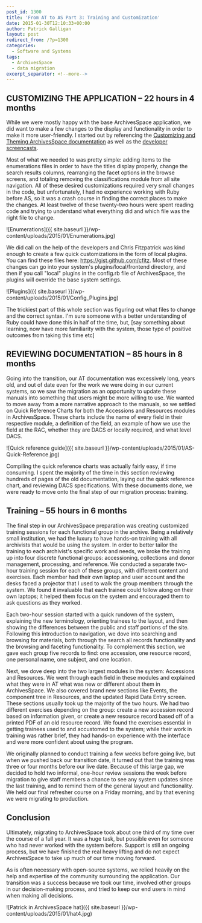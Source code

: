 ```yaml
---
post_id: 1300
title: 'From AT to AS Part 3: Training and Customization'
date: 2015-01-30T12:10:33+00:00
author: Patrick Galligan
layout: post
redirect_from: /?p=1300
categories:
  - Software and Systems
tags:
  - ArchivesSpace
  - data migration
excerpt_separator: <!--more-->
---
```

## CUSTOMIZING THE APPLICATION – 22 hours in 4 months

While we were mostly happy with the base ArchivesSpace application, we did want to make a few changes to the display and functionality in order to make it more user-friendly. I started out by referencing the [Customizing and Theming ArchivesSpace documentation](https://github.com/archivesspace/archivesspace/wiki/Customizing-&-Theming-ArchivesSpace) as well as the [developer screencasts](https://www.youtube.com/watch?v=Uny736mZVnk).<!--more-->

Most of what we needed to was pretty simple: adding items to the enumerations files in order to have the titles display properly, change the search results columns, rearranging the facet options in the browse screens, and totaling removing the classifications module from all site navigation. All of these desired customizations required very small changes in the code, but unfortunately, I had no experience working with Ruby before AS, so it was a crash course in finding the correct places to make the changes. At least twelve of these twenty-two hours were spent reading code and trying to understand what everything did and which file was the right file to change.

![Enumerations]({{ site.baseurl }}/wp-content/uploads/2015/01/Enumerations.jpg)

We did call on the help of the developers and Chris Fitzpatrick was kind enough to create a few quick customizations in the form of local plugins. You can find these files here: <https://gist.github.com/cfitz>. Most of these changes can go into your system's plugins/local/frontend directory, and then if you call "local" plugins in the config.rb file of ArchivesSpace, the plugins will override the base system settings.

![Plugins]({{ site.baseurl }}/wp-content/uploads/2015/01/Config_Plugins.jpg)

The trickiest part of this whole section was figuring out what files to change and the correct syntax. I'm sure someone with a better understanding of Ruby could have done this in half of the time, but, [say something about learning, now have more familiarity with the system, those type of positive outcomes from taking this time etc]

## REVIEWING DOCUMENTATION – 85 hours in 8 months

Going into the transition, our AT documentation was excessively long, years old, and out of date even for the work we were doing in our current systems, so we saw the migration as an opportunity to update these manuals into something that users might be more willing to use. We wanted to move away from a more narrative approach to the manuals, so we settled on Quick Reference Charts for both the Accessions and Resources modules in ArchivesSpace. These charts include the name of every field in their respective module, a definition of the field, an example of how we use the field at the RAC, whether they are DACS or locally required, and what level DACS.

![Quick reference guide]({{ site.baseurl }}/wp-content/uploads/2015/01/AS-Quick-Reference.jpg)

Compiling the quick reference charts was actually fairly easy, if time consuming. I spent the majority of the time in this section reviewing hundreds of pages of the old documentation, laying out the quick reference chart, and reviewing DACS specifications. With these documents done, we were ready to move onto the final step of our migration process: training.

## Training – 55 hours in 6 months

The final step in our ArchivesSpace preparation was creating customized training sessions for each functional group in the archive. Being a relatively small institution, we had the luxury to have hands-on training with all archivists that would be using the system. In order to better tailor the training to each archivist's specific work and needs, we broke the training up into four discrete functional groups: accessioning, collections and donor management, processing, and reference. We conducted a separate two-hour training session for each of these groups, with different content and exercises. Each member had their own laptop and user account and the desks faced a projector that I used to walk the group members through the system. We found it invaluable that each trainee could follow along on their own laptops; it helped them focus on the system and encouraged them to ask questions as they worked.

Each two-hour session started with a quick rundown of the system, explaining the new terminology, orienting trainees to the layout, and then showing the differences between the public and staff portions of the site. Following this introduction to navigation, we dove into searching and browsing for materials, both through the search all records functionality and the browsing and faceting functionality. To complement this section, we gave each group five records to find: one accession, one resource record, one personal name, one subject, and one location.

Next, we dove deep into the two largest modules in the system: Accessions and Resources. We went through each field in these modules and explained what they were in AT what was new or different about them in ArchivesSpace. We also covered brand new sections like Events, the component tree in Resources, and the updated Rapid Data Entry screen. These sections usually took up the majority of the two hours. We had two different exercises depending on the group: create a new accession record based on information given, or create a new resource record based off of a printed PDF of an old resource record. We found the exercises essential in getting trainees used to and accustomed to the system; while their work in training was rather brief, they had hands-on experience with the interface and were more confident about using the program.

We originally planned to conduct training a few weeks before going live, but when we pushed back our transition date, it turned out that the training was three or four months before our live date. Because of this large gap, we decided to hold two informal, one-hour review sessions the week before migration to give staff members a chance to see any system updates since the last training, and to remind them of the general layout and functionality. We held our final refresher course on a Friday morning, and by that evening we were migrating to production.

## Conclusion

Ultimately, migrating to ArchivesSpace took about one third of my time over the course of a full year. It was a huge task, but possible even for someone who had never worked with the system before. Support is still an ongoing process, but we have finished the real heavy lifting and do not expect ArchivesSpace to take up much of our time moving forward.

As is often necessary with open-source systems, we relied heavily on the help and expertise of the community surrounding the application. Our transition was a success because we took our time, involved other groups in our decision-making process, and tried to keep our end users in mind when making all decisions.

![Patrick in ArchivesSpace hat]({{ site.baseurl }}/wp-content/uploads/2015/01/hat4.jpg)
